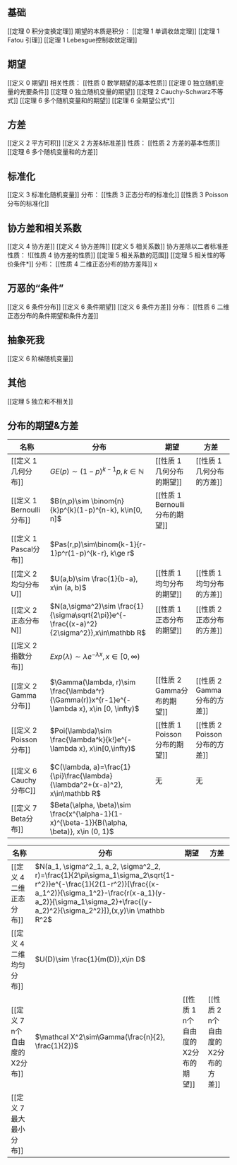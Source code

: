 ## 基础
[[定理 0 积分变换定理]]
期望的本质是积分：
[[定理 1 单调收敛定理]]
[[定理 1 Fatou 引理]]
[[定理 1 Lebesgue控制收敛定理]]

## 期望
[[定义 0 期望]]
相关性质：
[[性质 0 数学期望的基本性质]]
[[定理 0 独立随机变量的充要条件]]
[[定理 0 独立随机变量的期望]]
[[定理 2 Cauchy-Schwarz不等式]]
[[定理 6 多个随机变量和的期望]]
[[定理 6 全期望公式*]]

## 方差
[[定义 2 平方可积]]
[[定义 2 方差&标准差]]
性质：
[[性质 2 方差的基本性质]]
[[定理 6 多个随机变量和的方差]]

## 标准化
[[定义 3 标准化随机变量]]
分布：
[[性质 3 正态分布的标准化]]
[[性质 3 Poisson分布的标准化]]

## 协方差和相关系数
[[定义 4 协方差]]
[[定义 4 协方差阵]]
[[定义 5 相关系数]] 协方差除以二者标准差
性质：
![[性质 4 协方差的性质]]
[[定理 5 相关系数的范围]]
[[定理 5 相关性的等价条件*]]
分布：
[[性质 4 二维正态分布的协方差阵]]
x
## 万恶的“条件”
[[定义 6 条件分布]]
[[定义 6 条件期望]]
[[定义 6 条件方差]]
分布：
[[性质 6 二维正态分布的条件期望和条件方差]]

## 抽象死我
[[定义 6 阶梯随机变量]]

## 其他
[[定理 5 独立和不相关]]

## 分布的期望&方差
|名称|分布|期望|方差|
|----|----|----|----|
|[[定义 1 几何分布]]|$GE(p)\sim (1-p)^{k-1}p, k\in\mathbb N$|[[性质 1 几何分布的期望]]|[[性质 1 几何分布的方差]]|
|[[定义 1 Bernoulli分布]]|$B(n,p)\sim \binom{n}{k}p^{k}(1-p)^{n-k}, k\in[0, n]$|[[性质 1 Bernoulli 分布的期望]]||
|[[定义 1 Pascal分布]]|$Pas(r,p)\sim\binom{k-1}{r-1}p^r(1-p)^{k-r}, k\ge r$|||
|[[定义 2 均匀分布 U]]|$U(a,b)\sim \frac{1}{b-a}, x\in (a, b)$|[[性质 1 均匀分布的期望]]|[[性质 1 均匀分布的方差]]|
|[[定义 2 正态分布 N]]|$N(a,\sigma^2)\sim \frac{1}{\sigma\sqrt{2\pi}}e^{-\frac{(x-a)^2}{2\sigma^2}},x\in\mathbb R$|[[性质 1 正态分布的期望]]|[[性质 2 正态分布的方差]]|
|[[定义 2 指数分布]]|$Exp(\lambda)\sim \lambda e^{-\lambda x}, x\in [0, \infty)$|||
|[[定义 2 Gamma分布]]|$\Gamma(\lambda, r)\sim \frac{\lambda^r}{\Gamma(r)}x^{r-1}e^{-\lambda x}, x\in [0, \infty)$|[[性质 2 Gamma分布的期望]]|[[性质 2 Gamma分布的方差]]|
|[[定义 2 Poisson分布]]|$Poi(\lambda)\sim \frac{\lambda^k}{k!}e^{-\lambda x}, x\in[0,\infty)$|[[性质 1 Poisson 分布的期望]]|[[性质 2 Poisson分布的方差]]|
|[[定义 6 Cauchy分布C]]|$C(\lambda, a)=\frac{1}{\pi}\frac{\lambda}{\lambda^2+(x-a)^2}, x\in\mathbb R$|无|无|
|[[定义 7 Beta分布]]|$Beta(\alpha, \beta)\sim \frac{x^{\alpha-1}(1-x)^{\beta-1}}{B(\alpha, \beta)}, x\in (0, 1)$|||

|名称|分布|期望|方差|
|----|----|----|----|
|[[定义 4 二维正态分布]]|$N(a_1, \sigma^2_1, a_2, \sigma^2_2, r)=\frac{1}{2\pi\sigma_1\sigma_2\sqrt{1-r^2}}e^{-\frac{1}{2(1-r^2)}[\frac{(x-a_1^2)}{\sigma_1^2}-\frac{r(x-a_1)(y-a_2)}{\sigma_1\sigma_2}+\frac{(y-a_2)^2}{\sigma_2^2}]},(x,y)\in \mathbb R^2$|||
|[[定义 4 二维均匀分布]]|$U(D)\sim \frac{1}{m(D)},x\in D$|||
|[[定义 7 n个自由度的X2分布]]|$\mathcal X^2\sim\Gamma(\frac{n}{2}, \frac{1}{2})$|[[性质 1 n个自由度的X2分布的期望]]|[[性质 2 n个自由度的X2分布的方差]]|
|[[定义 7 最大最小分布]]||||

